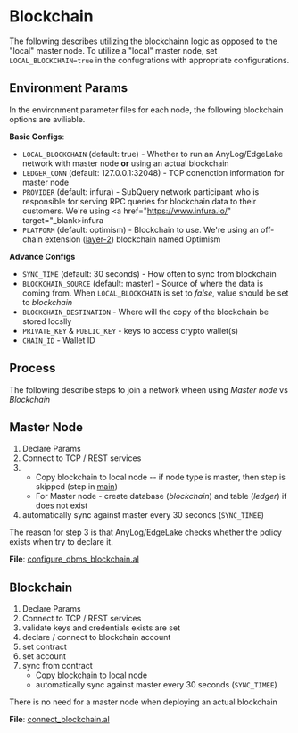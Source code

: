 # Blockchain

The following describes utilizing the blockchainn logic as opposed to the "local" master node.
To utilize a "local" master node, set `LOCAL_BLOCKCHAIN=true` in the confugrations with appropriate 
configurations.

## Environment Params
In the environment parameter files for each node, the following blockchain options are aviliable.

**Basic Configs**: 
* `LOCAL_BLOCKCHAIN` (default: true) - Whether to run an AnyLog/EdgeLake network with master node **or** using an 
actual blockchain
* `LEDGER_CONN` (default: 127.0.0.1:32048) - TCP conenction information for master node
* `PROVIDER` (default: infura) - SubQuery network participant who is responsible for serving RPC queries for blockchain 
data to their customers. We're using <a href="https://www.infura.io/" target="_blank>infura</a>
* `PLATFORM` (default: optimism) - Blockchain to use. We're using an off-chain extension (<a href="https://iq.wiki/wiki/layer-2/" target="_blank">layer-2</a>) 
blockchain named <a herf="https://www.optimism.io/" target="_blank">Optimism</a>

**Advance Configs**
* `SYNC_TIME` (default: 30 seconds) - How often to sync from blockchain
* `BLOCKCHAIN_SOURCE` (default: master) - Source of where the data is coming from. When `LOCAL_BLOCKCHAIN` is set to _false_, 
value should be set to _blockchain_
* `BLOCKCHAIN_DESTINATION` - Where will the copy of the blockchain be stored locslly
* `PRIVATE_KEY` & `PUBLIC_KEY` - keys to access crypto wallet(s)
* `CHAIN_ID` - Wallet ID

## Process 
The following describe steps to join a network wheen using _Master node_ vs _Blockchain_

## Master Node
1. Declare Params
2. Connect to TCP / REST services
3. 
   * Copy blockchain to local node -- if node type is master, then step is skipped (step in [main](main.al))
   * For Master node - create database (_blockchain_) and table (_ledger_) if does not exist 
4. automatically sync against master every 30 seconds (`SYNC_TIMEE`)

The reason for step 3 is that AnyLog/EdgeLake checks whether the policy exists when try to declare it. 

**File**: [configure_dbms_blockchain.al](database/configure_dbms_blockchain.al)

## Blockchain  
1. Declare Params
2. Connect to TCP / REST services
3. validate keys and credentials exists are set
4. declare / connect to blockchain account
5. set contract
6. set account
7. sync from contract
   * Copy blockchain to local node
   * automatically sync against master every 30 seconds (`SYNC_TIMEE`)

There is no need for a master node when deploying an actual blockchain

**File**: [connect_blockchain.al](connect_blockchain.al)